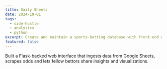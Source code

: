 ```yaml
---
title: Daily Sheets
date: 2024-10-01
tags:
  - side-hustle
  - analytics
  - python
excerpt: Create and maintain a sports-betting database with front-end community analytics at https://sheet.today.
featured: false
---
```


Built a Flask-backed web interface that ingests data from Google Sheets, scrapes odds and lets fellow bettors share insights and visualizations.